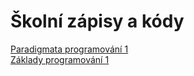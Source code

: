 # Školní zápisy a kódy
[Paradigmata programování 1](https://github.com/vyralex/school/tree/master/PAPR1)<br>
[Základy programování 1](https://github.com/vyralex/school/tree/master/ZP1)

